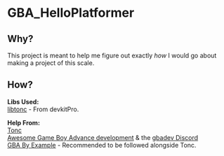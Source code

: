 # GBA_HelloPlatformer

## Why?
 This project is meant to help me figure out exactly _how_ I would go about making a project of this scale.

## How?
 **Libs Used:**  
     [libtonc](https://devkitpro.org/wiki/Getting_Started) - From devkitPro.
 
 **Help From:**  
     [Tonc](https://www.coranac.com/tonc/text/)  
     [Awesome Game Boy Advance development](https://github.com/gbadev-org/awesome-gbadev) & the [gbadev Discord](https://discord.io/gbadev)  
     [GBA By Example](http://kylehalladay.com/archive.html) - Recommended to be followed alongside Tonc.